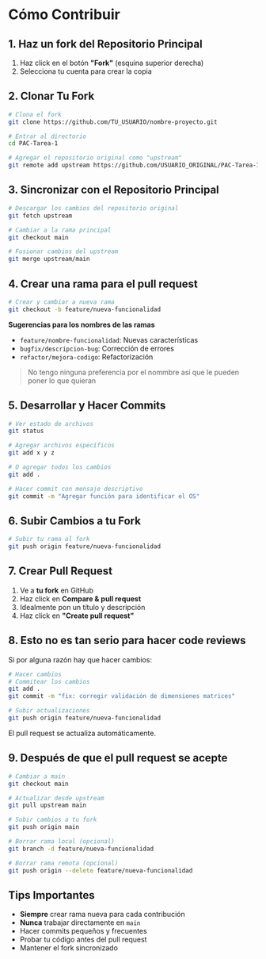 # Cómo Contribuir

## 1. Haz un fork del Repositorio Principal

1. Haz click en el botón **"Fork"** (esquina superior derecha)
2. Selecciona tu cuenta para crear la copia

## 2. Clonar Tu Fork

```bash
# Clona el fork
git clone https://github.com/TU_USUARIO/nombre-proyecto.git

# Entrar al directorio
cd PAC-Tarea-1

# Agregar el repositorio original como "upstream"
git remote add upstream https://github.com/USUARIO_ORIGINAL/PAC-Tarea-1.git
```

## 3. Sincronizar con el Repositorio Principal

```bash
# Descargar los cambios del repositorio original
git fetch upstream

# Cambiar a la rama principal
git checkout main

# Fusionar cambios del upstream
git merge upstream/main
```

## 4. Crear una rama para el pull request

```bash
# Crear y cambiar a nueva rama
git checkout -b feature/nueva-funcionalidad
```

**Sugerencias para los nombres de las ramas**

- `feature/nombre-funcionalidad`: Nuevas características
- `bugfix/descripcion-bug`: Corrección de errores
- `refactor/mejora-codigo`: Refactorización

> No tengo ninguna preferencia por el nommbre así que le pueden poner lo que quieran

## 5. Desarrollar y Hacer Commits

```bash
# Ver estado de archivos
git status

# Agregar archivos específicos
git add x y z

# O agregar todos los cambios
git add .

# Hacer commit con mensaje descriptivo
git commit -m "Agregar función para identificar el OS"
```

## 6. Subir Cambios a tu Fork

```bash
# Subir tu rama al fork
git push origin feature/nueva-funcionalidad
```

## 7. Crear Pull Request

1. Ve a **tu fork** en GitHub
2. Haz click en **Compare & pull request**
3. Idealmente pon un título y descripción
4. Haz click en **"Create pull request"**

## 8. Esto no es tan serio para hacer code reviews

Si por alguna razón hay que hacer cambios:

```bash
# Hacer cambios
# Commitear los cambios
git add .
git commit -m "fix: corregir validación de dimensiones matrices"

# Subir actualizaciones
git push origin feature/nueva-funcionalidad
```

El pull request se actualiza automáticamente.

## 9. Después de que el pull request se acepte

```bash
# Cambiar a main
git checkout main

# Actualizar desde upstream
git pull upstream main

# Subir cambios a tu fork
git push origin main

# Borrar rama local (opcional)
git branch -d feature/nueva-funcionalidad

# Borrar rama remota (opcional)
git push origin --delete feature/nueva-funcionalidad
```

## Tips Importantes

- **Siempre** crear rama nueva para cada contribución
- **Nunca** trabajar directamente en `main`
- Hacer commits pequeños y frecuentes
- Probar tu código antes del pull request
- Mantener el fork sincronizado
